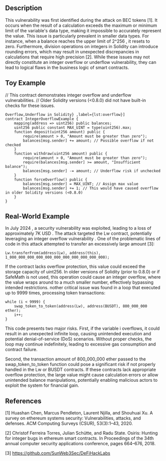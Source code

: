 ## Description
This vulnerability was first identified during the attack on BEC tokens [1]. It occurs when the result of a calculation exceeds the maximum or minimum limit of the variable's data type, making it impossible to accurately represent the value. This issue is particularly prevalent in smaller data types. For instance, when a balance reaches the upper limit of  2^256 ,  it resets to zero. Furthermore, division operations on integers in Solidity can introduce rounding errors, which may result in unexpected discrepancies in calculations that require high precision [2]. While these issues may not directly constitute an integer overflow or underflow vulnerability, they can lead to logical flaws in the business logic of smart contracts.
## Toy Example
// This contract demonstrates integer overflow and underflow vulnerabilities.
// Older Solidity versions (<0.8.0) did not have built-in checks for these issues.

```Solidity
Overflow,Underflow in Solidity} ,label={lst:overflow}]
contract IntegerOverflowExample {
    mapping(address => uint256) public balances;
    uint256 public constant MAX_UINT = type(uint256).max;
    function deposit(uint256 amount) public {
        require(amount > 0, "Amount must be greater than zero");
        balances[msg.sender] += amount; // Possible overflow if not checked
    }
    function withdraw(uint256 amount) public {
        require(amount > 0, "Amount must be greater than zero");
        require(balances[msg.sender] >= amount, "Insufficient balance");
        balances[msg.sender] -= amount; // Underflow risk if unchecked
    }
    function forceOverflow() public {
        balances[msg.sender] = MAX_UINT; // Assign max value
        balances[msg.sender] += 1; // This would have caused overflow in older Solidity versions (<0.8.0)
    }
}
```


## Real-World Example
In  July 2024 , a security vulnerability was exploited, leading to a loss of approximately  7K USD . The attack targeted the Lw contract, potentially leveraging an  integer overflow vulnerability . One of the problematic lines of code in this attack attempted to transfer an excessively large amount [3]:

```Solidity
Lw.transferFrom(address(Lw), address(this), 1_000_000_000_000_000_000_000_000_000_000_000);
```
If the contract lacks overflow protection, this value could exceed the storage capacity of uint256. In older versions of Solidity (prior to 0.8.0) or if SafeMath is not used, this operation could cause an integer overflow, where the value wraps around to a much smaller number, effectively bypassing intended restrictions.
nother critical issue was found in a loop that executed up to 9999 times, processing token transactions:
```Solidity
while (i < 9999) {
    swap_token_to_token(address(Lw), address(BUSDT), 800_000_000 ether);
    i++;
}

```
This code presents two major risks. First, if the variable i overflows, it could result in an unexpected infinite loop, causing unintended execution and potential denial-of-service (DoS) scenarios. Without proper checks, the loop may continue indefinitely, leading to excessive gas consumption and contract failure.

Second, the transaction amount of 800_000_000 ether passed to the swap_token_to_token function could pose a significant risk if not properly handled in the Lw or BUSDT contracts. If these contracts lack appropriate overflow protection, the large value might cause calculation errors or allow unintended balance manipulations, potentially enabling malicious actors to exploit the system for financial gain.

## References 
[1] Huashan Chen, Marcus Pendleton, Laurent Njilla, and Shouhuai Xu. A survey on ethereum systems security: Vulnerabilities, attacks, and defenses.
ACM Computing Surveys (CSUR), 53(3):1–43, 2020.

[2] Christof Ferreira Torres, Julian Schütte, and Radu State. Osiris: Hunting for integer bugs in ethereum smart contracts. In Proceedings of the 34th
annual computer security applications conference, pages 664–676, 2018.

[3] https://github.com/SunWeb3Sec/DeFiHackLabs
